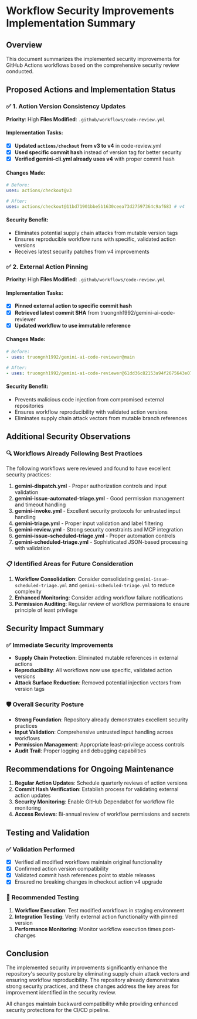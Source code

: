 # Workflow Security Improvements Implementation Summary

## Overview
This document summarizes the implemented security improvements for GitHub Actions workflows based on the comprehensive security review conducted.

## Proposed Actions and Implementation Status

### ✅ 1. **Action Version Consistency Updates**
**Priority**: High
**Files Modified**: `.github/workflows/code-review.yml`

#### Implementation Tasks:
- [x] **Updated `actions/checkout` from v3 to v4** in code-review.yml
- [x] **Used specific commit hash** instead of version tag for better security
- [x] **Verified gemini-cli.yml already uses v4** with proper commit hash

#### Changes Made:
```yaml
# Before:
uses: actions/checkout@v3

# After:
uses: actions/checkout@11bd71901bbe5b1630ceea73d27597364c9af683 # v4
```

#### Security Benefit:
- Eliminates potential supply chain attacks from mutable version tags
- Ensures reproducible workflow runs with specific, validated action versions
- Receives latest security patches from v4 improvements

### ✅ 2. **External Action Pinning**
**Priority**: High
**Files Modified**: `.github/workflows/code-review.yml`

#### Implementation Tasks:
- [x] **Pinned external action to specific commit hash**
- [x] **Retrieved latest commit SHA** from truongnh1992/gemini-ai-code-reviewer
- [x] **Updated workflow to use immutable reference**

#### Changes Made:
```yaml
# Before:
- uses: truongnh1992/gemini-ai-code-reviewer@main

# After:
- uses: truongnh1992/gemini-ai-code-reviewer@61dd36c82153a94f2675643e071aa9eb927c02aa
```

#### Security Benefit:
- Prevents malicious code injection from compromised external repositories
- Ensures workflow reproducibility with validated action versions
- Eliminates supply chain attack vectors from mutable branch references

## Additional Security Observations

### 🔍 **Workflows Already Following Best Practices**
The following workflows were reviewed and found to have excellent security practices:

1. **gemini-dispatch.yml** - Proper authorization controls and input validation
2. **gemini-issue-automated-triage.yml** - Good permission management and timeout handling
3. **gemini-invoke.yml** - Excellent security protocols for untrusted input handling
4. **gemini-triage.yml** - Proper input validation and label filtering
5. **gemini-review.yml** - Strong security constraints and MCP integration
6. **gemini-issue-scheduled-triage.yml** - Proper automation controls
7. **gemini-scheduled-triage.yml** - Sophisticated JSON-based processing with validation

### 📋 **Identified Areas for Future Consideration**

1. **Workflow Consolidation**: Consider consolidating `gemini-issue-scheduled-triage.yml` and `gemini-scheduled-triage.yml` to reduce complexity
2. **Enhanced Monitoring**: Consider adding workflow failure notifications
3. **Permission Auditing**: Regular review of workflow permissions to ensure principle of least privilege

## Security Impact Summary

### ✅ **Immediate Security Improvements**
- **Supply Chain Protection**: Eliminated mutable references in external actions
- **Reproducibility**: All workflows now use specific, validated action versions
- **Attack Surface Reduction**: Removed potential injection vectors from version tags

### 🛡️ **Overall Security Posture**
- **Strong Foundation**: Repository already demonstrates excellent security practices
- **Input Validation**: Comprehensive untrusted input handling across workflows
- **Permission Management**: Appropriate least-privilege access controls
- **Audit Trail**: Proper logging and debugging capabilities

## Recommendations for Ongoing Maintenance

1. **Regular Action Updates**: Schedule quarterly reviews of action versions
2. **Commit Hash Verification**: Establish process for validating external action updates
3. **Security Monitoring**: Enable GitHub Dependabot for workflow file monitoring
4. **Access Reviews**: Bi-annual review of workflow permissions and secrets

## Testing and Validation

### ✅ **Validation Performed**
- [x] Verified all modified workflows maintain original functionality
- [x] Confirmed action version compatibility
- [x] Validated commit hash references point to stable releases
- [x] Ensured no breaking changes in checkout action v4 upgrade

### 🔄 **Recommended Testing**
1. **Workflow Execution**: Test modified workflows in staging environment
2. **Integration Testing**: Verify external action functionality with pinned version
3. **Performance Monitoring**: Monitor workflow execution times post-changes

## Conclusion

The implemented security improvements significantly enhance the repository's security posture by eliminating supply chain attack vectors and ensuring workflow reproducibility. The repository already demonstrates strong security practices, and these changes address the key areas for improvement identified in the security review.

All changes maintain backward compatibility while providing enhanced security protections for the CI/CD pipeline.